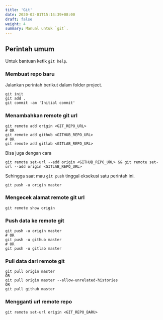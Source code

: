 ```yaml
---
title: 'Git'
date: 2020-02-01T15:14:39+08:00
draft: false
weight: 4
summary: Manual untuk `git`.
---
```


## Perintah umum
Untuk bantuan ketik `git help`.

### Membuat repo baru
Jalankan perintah berikut dalam folder project.
```
git init
git add .
git commit -am 'Initial commit'
```

### Menambahkan remote git url
```
git remote add origin <GIT_REPO_URL>
# OR
git remote add github <GITHUB_REPO_URL>
# OR
git remote add gitlab <GITLAB_REPO_URL>
```

Bisa juga dengan cara
```
git remote set-url --add origin <GITHUB_REPO_URL> && git remote set-url --add origin <GITLAB_REPO_URL>
```
Sehingga saat mau `git push` tinggal eksekusi satu perintah ini.
```
git push -u origin master
```

### Mengecek alamat remote git url
```
git remote show origin
```

### Push data ke remote git
```
git push -u origin master
# OR
git push -u github master
# OR
git push -u gitlab master
```

### Pull data dari remote git
```
git pull origin master
OR
git pull origin master --allow-unrelated-histories
OR
git pull github master
```

### Mengganti url remote repo
```
git remote set-url origin <GIT_REPO_BARU>
```
